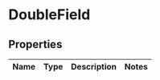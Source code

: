# DoubleField

## Properties
Name | Type | Description | Notes
------------ | ------------- | ------------- | -------------
